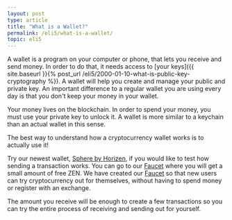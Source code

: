 ```yaml
---
layout: post
type: article
title: "What is a Wallet?"
permalink: /eli5/what-is-a-wallet/
topic: eli5
---
```


A wallet is a program on your computer or phone, that lets you receive and send money. In order to do that, it needs access to [your keys]({{ site.baseurl }}{% post_url /eli5/2000-01-10-what-is-public-key-cryptography %}). A wallet will help you create and manage your public and private key. An important difference to a regular wallet you are using every day is that you don't keep your money in your wallet.

Your money lives on the blockchain. In order to spend your money, you must use your private key to unlock it. A wallet is more similar to a keychain than an actual wallet in this sense.

The best way to understand how a cryptocurrency wallet works is to actually use it!

Try our newest wallet, [Sphere by Horizen](https://www.horizen.global/wallets/), if you would like to test how sending a transaction works. You can go to our [Faucet](https://getzen.cash/) where you will get a small amount of free ZEN. We have created our [Faucet](https://getzen.cash/) so that new users can try cryptocurrency out for themselves, without having to spend money or register with an exchange.

The amount you receive will be enough to create a few transactions so you can try the entire process of receiving and sending out for yourself.
